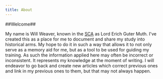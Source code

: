 ```yaml
---
title: About
---
```


##Welcome##

My name is Will Weaver, known in the [SCA](https://www.sca.org) as Lord Erich Guter Muth. I've created this as a place for me to document and share my study into historical arms. My hope to do it in such a way that allows it to not only serve as a memory aid for me, but as a tool to be used for guiding my training. As such the information applied here may often be incorrect or inconsistent. It represents my knowledge at the moment of writing. I will endeavor to go back and create new articles which correct previous ones and link in my previous ones to them, but that may not always happen.
